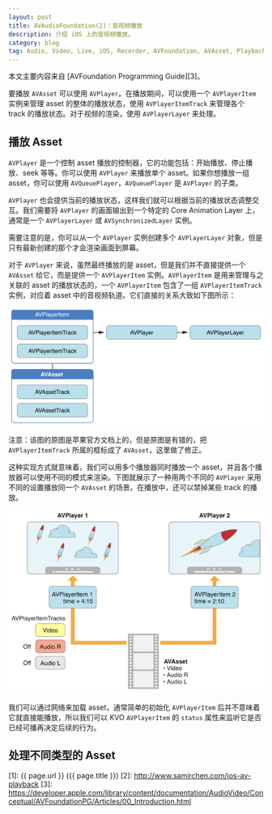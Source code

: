 ```yaml
---
layout: post
title: AVAudioFoundation(2)：音视频播放
description: 介绍 iOS 上的音视频播放。
category: blog
tag: Audio, Video, Live, iOS, Recorder, AVFoundation, AVAsset, Playback
---
```


本文主要内容来自 [AVFoundation Programming Guide][3]。



要播放 `AVAsset` 可以使用 `AVPlayer`。在播放期间，可以使用一个 `AVPlayerItem` 实例来管理 asset 的整体的播放状态，使用 `AVPlayerItemTrack` 来管理各个 track 的播放状态。对于视频的渲染，使用 `AVPlayerLayer` 来处理。


## 播放 Asset


`AVPlayer` 是一个控制 asset 播放的控制器，它的功能包括：开始播放、停止播放、seek 等等。你可以使用 `AVPlayer` 来播放单个 asset。如果你想播放一组 asset，你可以使用 `AVQueuePlayer`，`AVQueuePlayer` 是 `AVPlayer` 的子类。

`AVPlayer` 也会提供当前的播放状态，这样我们就可以根据当前的播放状态调整交互。我们需要将 `AVPlayer` 的画面输出到一个特定的 Core Animation Layer 上，通常是一个 `AVPlayerLayer` 或 `AVSynchronizedLayer` 实例。

需要注意的是，你可以从一个 `AVPlayer` 实例创建多个 `AVPlayerLayer` 对象，但是只有最新创建的那个才会渲染画面到屏幕。


对于 `AVPlayer` 来说，虽然最终播放的是 asset，但是我们并不直接提供一个 `AVAsset` 给它，而是提供一个 `AVPlayerItem` 实例。`AVPlayerItem` 是用来管理与之关联的 asset 的播放状态的，一个 `AVPlayerItem` 包含了一组 `AVPlayerItemTrack` 实例，对应着 asset 中的音视频轨道。它们直接的关系大致如下图所示：

![image](../../images/ios-avfoundation/avplayer_layer.png)

注意：该图的原图是苹果官方文档上的，但是原图是有错的，把 `AVPlayerItemTrack` 所属的框标成了 `AVAsset`，这里做了修正。



这种实现方式就意味着，我们可以用多个播放器同时播放一个 asset，并且各个播放器可以使用不同的模式来渲染。下图就展示了一种用两个不同的 `AVPlayer` 采用不同的设置播放同一个 `AVAsset` 的场景。在播放中，还可以禁掉某些 track 的播放。

![image](../../images/ios-avfoundation/player_objects.png)


我们可以通过网络来加载 asset，通常简单的初始化 `AVPlayerItem` 后并不意味着它就直接能播放，所以我们可以 KVO `AVPlayerItem` 的 `status` 属性来监听它是否已经可播再决定后续的行为。


## 处理不同类型的 Asset








[SamirChen]: http://www.samirchen.com "SamirChen"
[1]: {{ page.url }} ({{ page.title }})
[2]: http://www.samirchen.com/ios-av-playback
[3]: https://developer.apple.com/library/content/documentation/AudioVideo/Conceptual/AVFoundationPG/Articles/00_Introduction.html